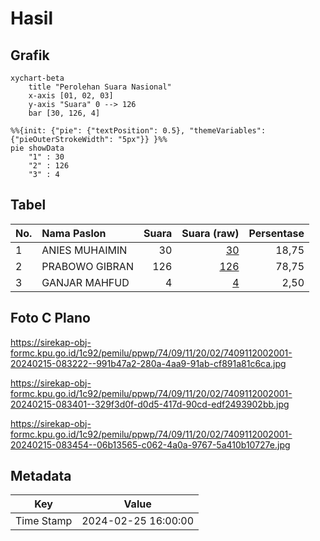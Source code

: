 # Hasil

## Grafik

```mermaid
xychart-beta
    title "Perolehan Suara Nasional"
    x-axis [01, 02, 03]
    y-axis "Suara" 0 --> 126
    bar [30, 126, 4]
```

```mermaid
%%{init: {"pie": {"textPosition": 0.5}, "themeVariables": {"pieOuterStrokeWidth": "5px"}} }%%
pie showData
    "1" : 30
    "2" : 126
    "3" : 4
```

## Tabel

| No. | Nama Paslon    | Suara | Suara (raw) | Persentase |
|:--- |:-------------- | -----:| -----------:| ----------:|
| 1   | ANIES MUHAIMIN | 30    | [30][p-1]   | 18,75      |
| 2   | PRABOWO GIBRAN | 126   | [126][p-2]  | 78,75      |
| 3   | GANJAR MAHFUD  | 4     | [4][p-3]    | 2,50       |


[p-1]: https://github.com/gigit-pemilu/pemilu-2024/blob/main/pilpres/hitung-suara/sub/74-sulawesi-tenggara/sub/09-konawe-utara/sub/11-wawolesea/sub/2002-kampoh-bunga/sub/001-tps/sub/paslon-1.txt
[p-2]: https://github.com/gigit-pemilu/pemilu-2024/blob/main/pilpres/hitung-suara/sub/74-sulawesi-tenggara/sub/09-konawe-utara/sub/11-wawolesea/sub/2002-kampoh-bunga/sub/001-tps/sub/paslon-2.txt
[p-3]: https://github.com/gigit-pemilu/pemilu-2024/blob/main/pilpres/hitung-suara/sub/74-sulawesi-tenggara/sub/09-konawe-utara/sub/11-wawolesea/sub/2002-kampoh-bunga/sub/001-tps/sub/paslon-3.txt

## Foto C Plano

https://sirekap-obj-formc.kpu.go.id/1c92/pemilu/ppwp/74/09/11/20/02/7409112002001-20240215-083222--991b47a2-280a-4aa9-91ab-cf891a81c6ca.jpg

https://sirekap-obj-formc.kpu.go.id/1c92/pemilu/ppwp/74/09/11/20/02/7409112002001-20240215-083401--329f3d0f-d0d5-417d-90cd-edf2493902bb.jpg

https://sirekap-obj-formc.kpu.go.id/1c92/pemilu/ppwp/74/09/11/20/02/7409112002001-20240215-083454--06b13565-c062-4a0a-9767-5a410b10727e.jpg


## Metadata

| Key        | Value               |
| ---------- | ------------------- |
| Time Stamp | 2024-02-25 16:00:00 |



